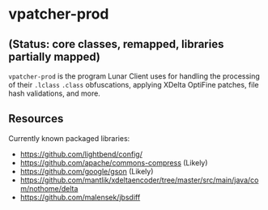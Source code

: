 # vpatcher-prod
**(Status: core classes, remapped, libraries partially mapped)**
---
`vpatcher-prod` is the program Lunar Client uses for handling the processing of their `.lclass` `.class` obfuscations, applying XDelta OptiFine patches, file hash validations, and more.

## Resources
Currently known packaged libraries:
* https://github.com/lightbend/config/
* https://github.com/apache/commons-compress (Likely)
* https://github.com/google/gson (Likely)
* https://github.com/mantlik/xdeltaencoder/tree/master/src/main/java/com/nothome/delta
* https://github.com/malensek/jbsdiff
